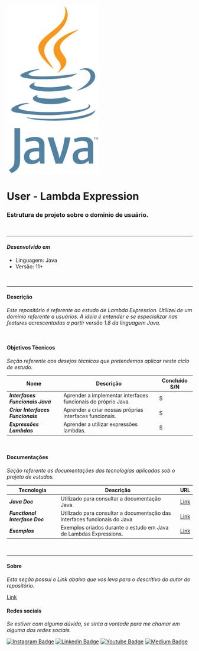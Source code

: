 <img src="./docs/images/java_image.png " width=250>

# User - Lambda Expression

### Estrutura de projeto sobre o dominio de usuário.

</br>
<hr>

#### ***Desenvolvido em***

- Linguagem: Java
- Versão: 11+

</br>
<hr>

#### **Descrição**

*Este repositório é referente ao estudo de Lambda Expression. Utilizei de um dominio referente a usuários.
A ideia é entender e se especializar nas features acrescentadas a partir versão 1.8 da linguagem Java.*

</br>

#### **Objetivos Técnicos**

*Seção referente aos desejos técnicos que pretendemos aplicar neste ciclo de estudo.*

| Nome                                | Descrição                                                     | Concluído S/N |
|-------------------------------------|---------------------------------------------------------------|--------------|
| ***Interfaces Funcionais Java***    | Aprender a implementar interfaces funcionais do próprio Java. | S            |
| ***Criar Interfaces Funcionais***   | Aprender a criar nossas próprias interfaces funcionais.       | S            |
| ***Expressões Lambdas***            | Aprender a utilizar expressões lambdas.                       | S            |

</br>

#### **Documentações**

*Seção referente as documentações das tecnologias aplicadas sob o projeto de estudos.*

| Tecnologia                     | Descrição                                                                 | URL |
|--------------------------------|---------------------------------------------------------------------------|------------|
| ***Java Doc***                 | Utilizado para consultar a documentação Java.                             | [Link](https://docs.oracle.com/en/java/) |
| ***Functional Interface Doc*** | Utilizado para consultar a documentação das interfaces funcionais do Java | [Link](https://docs.oracle.com/javase/8/docs/api/java/util/function/package-summary.html) |
| ***Exemplos***                 | Exemplos criados durante o estudo em Java de Lambdas Expressions.         | [Link](./docs/pages/Examples.md) |

</br>
<hr>

#### **Sobre**

*Esta seção possuí o Link abaixo que vos leva para o descritivo do autor do repositório.*

[Link](./docs/pages/Author.md)

#### **Redes sociais**

*Se estiver com alguma dúvida, se sinta a vontade para me chamar em alguma das redes sociais.*

[![Instagram Badge](https://img.shields.io/badge/-instagram-red?style=for-the-badge&logo=instagram&logoColor=white&link=https://github.com/DiegoJCordeiro)](https://www.instagram.com/developer.mano/) [![Linkedin Badge](https://img.shields.io/badge/-Linkedin-blue?style=for-the-badge&logo=Linkedin&logoColor=white&link=https://github.com/DiegoJCordeiro)](https://www.linkedin.com/in/diego-cordeiro-552948229/) [![Youtube Badge](https://img.shields.io/badge/-Youtube-red?style=for-the-badge&logo=Youtube&logoColor=white&link=https://github.com/DiegoJCordeiro)](https://www.youtube.com/@manodev5540) [![Medium Badge](https://img.shields.io/badge/-Medium-black?style=for-the-badge&logo=Medium&logoColor=white&link=https://github.com/DiegoJCordeiro)](https://medium.com/@diegocordeiro.contatos) 